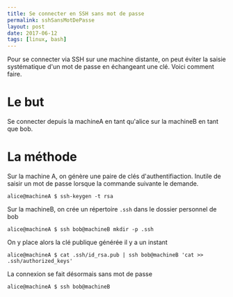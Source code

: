 ```yaml
---
title: Se connecter en SSH sans mot de passe
permalink: sshSansMotDePasse
layout: post
date: 2017-06-12
tags: [linux, bash]
---
```


Pour se connecter via SSH sur une machine distante, on peut éviter la saisie
systématique d'un mot de passe en échangeant une clé. Voici comment faire.

# Le but

Se connecter depuis la machineA en tant qu'alice sur la machineB en tant que bob.

# La méthode

Sur la machine A, on génère une paire de clés d'authentifiaction. Inutile de
saisir un mot de passe lorsque la commande suivante le demande.

    alice@machineA $ ssh-keygen -t rsa

Sur la machineB, on crée un répertoire `.ssh` dans le dossier personnel de bob

    alice@machineA $ ssh bob@machineB mkdir -p .ssh

On y place alors la clé publique générée il y a un instant

    alice@machineA $ cat .ssh/id_rsa.pub | ssh bob@machineB 'cat >> .ssh/authorized_keys'

La connexion se fait désormais sans mot de passe

    alice@machineA $ ssh bob@machineB

